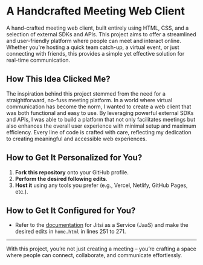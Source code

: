 # A Handcrafted Meeting Web Client

A hand-crafted meeting web client, built entirely using HTML, CSS, and a selection of external SDKs and APIs. This project aims to offer a streamlined and user-friendly platform where people can meet and interact online. Whether you're hosting a quick team catch-up, a virtual event, or just connecting with friends, this provides a simple yet effective solution for real-time communication.

## How This Idea Clicked Me?

The inspiration behind this project stemmed from the need for a straightforward, no-fuss meeting platform. In a world where virtual communication has become the norm, I wanted to create a web client that was both functional and easy to use. By leveraging powerful external SDKs and APIs, I was able to build a platform that not only facilitates meetings but also enhances the overall user experience with minimal setup and maximum efficiency. Every line of code is crafted with care, reflecting my dedication to creating meaningful and accessible web experiences.

## How to Get It Personalized for You?

1. **Fork this repository** onto your GitHub profile.
2. **Perform the desired following edits**.
3. **Host it** using any tools you prefer (e.g., Vercel, Netlify, GitHub Pages, etc.).

## How to Get It Configured for You?

- Refer to the [documentation](https://developer.8x8.com/jaas/docs) for Jitsi as a Service (JaaS) and make the desired edits in `home.html` in lines 251 to 271.

---

With this project, you’re not just creating a meeting – you’re crafting a space where people can connect, collaborate, and communicate effortlessly.